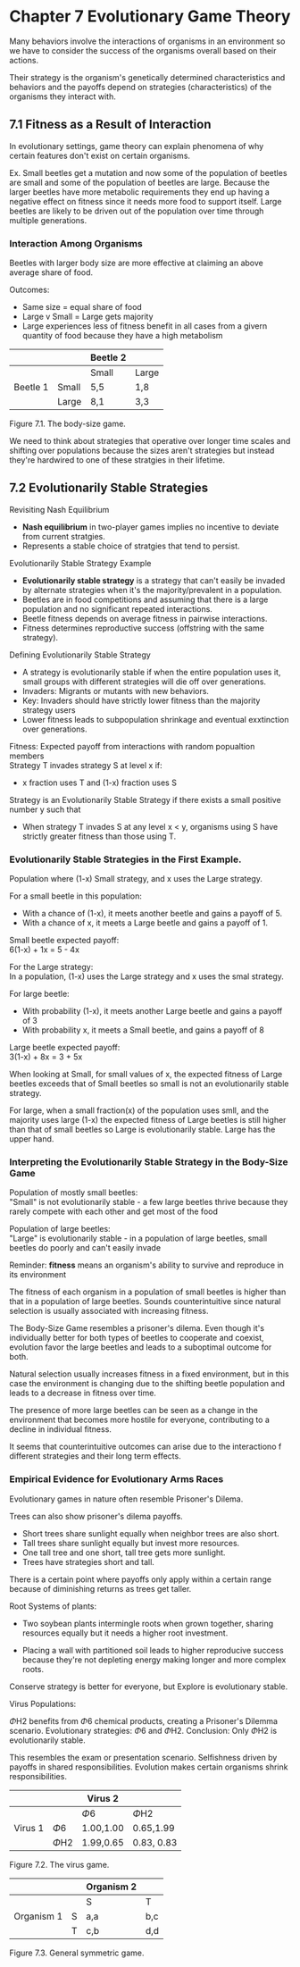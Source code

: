 # Chapter 7 Evolutionary Game Theory
Many behaviors involve the interactions of organisms in an environment so we have to consider the success of the organisms overall based on their actions. 

Their strategy is the organism's genetically determined characteristics and behaviors and the payoffs depend on strategies (characteristics) of the organisms they interact with.

## 7.1 Fitness as a Result of Interaction
In evolutionary settings, game theory can explain phenomena of why certain features don't exist on certain organisms. 

Ex. Small beetles get a mutation and now some of the population of beetles are small and some of the population of beetles are large. Because the larger beetles have more metabolic requirements they end up having a negative effect on fitness since it needs more food to support itself. Large beetles are likely to be driven out of the population over time through multiple generations. 

### Interaction Among Organisms
Beetles with larger body size are more effective at claiming an above average share of food.

Outcomes:
- Same size = equal share of food
- Large v Small = Large gets majority
- Large experiences less of fitness benefit in all cases from a givern quantity of food because they have a high metabolism

|          |       | Beetle 2 |       |
|----------|-------|----------|-------|
|          |       | Small    | Large |
| Beetle 1 | Small | 5,5      | 1,8   |
|          | Large | 8,1      | 3,3   |

Figure 7.1. The body-size game. 

We need to think about strategies that operative over longer time scales and shifting over populations because the sizes aren't strategies but instead they're hardwired to one of these stratgies in their lifetime. 

## 7.2 Evolutionarily Stable Strategies

Revisiting Nash Equilibrium
- **Nash equilibrium** in two-player games implies no incentive to deviate from current stratgies. 
- Represents a stable choice of stratgies that tend to persist.

Evolutionarily Stable Strategy Example
- **Evolutionarily stable strategy** is a strategy that can't easily be invaded by alternate strategies when it's the majority/prevalent in a population. 
- Beetles are in food competitions and assuming that there is a large population and no significant repeated interactions. 
- Beetle fitness depends on average fitness in pairwise interactions. 
- Fitness determines reproductive success (offstring with the same strategy).

Defining Evolutionarily Stable Strategy
- A strategy is evolutionarily stable if when the entire population uses it, small groups with different strategies will die off over generations.
- Invaders: Migrants or mutants with new behaviors.
- Key: Invaders should have strictly lower fitness than the majority strategy users
- Lower fitness leads to subpopulation shrinkage and eventual exxtinction over generations.

Fitness: Expected payoff from interactions with random popualtion members   
Strategy T invades strategy S at level x if:   
- x fraction uses T and (1-x) fraction uses S   

Strategy is an Evolutionarily Stable Strategy if there exists a small positive number y such that 
- When strategy T invades S at any level x < y, organisms using S have strictly greater fitness than those using T.

### Evolutionarily Stable Strategies in the First Example.

Population where (1-x) Small strategy, and x uses the Large strategy. 

For a small beetle in this population:
- With a chance of (1-x), it meets another beetle and gains a payoff of 5.
- With a chance of x, it meets a Large beetle and gains a payoff of 1.

Small beetle expected payoff:   
6(1-x) + 1x = 5 - 4x

For the Large strategy:   
In a population, (1-x) uses the Large strategy and x uses the smal strategy.

For large beetle:
- With probability (1-x), it meets another Large beetle and gains a payoff of 3
- With probability x, it meets a Small beetle, and gains a payoff of 8

Large beetle expected payoff:   
3(1-x) + 8x = 3 + 5x

When looking at Small, for small values of x, the expected fitness of Large beetles exceeds that of Small beetles so small is not an evolutionarily stable strategy.

For large, when a small fraction(x) of the population uses smll, and the majority uses large (1-x) the expected fitness of Large beetles is still higher than that of small beetles so Large is evolutionarily stable. Large has the upper hand.

### Interpreting the Evolutionarily Stable Strategy in the Body-Size Game

Population of mostly small beetles:   
"Small" is not evolutionarily stable - a few large beetles thrive because they rarely compete with each other and get most of the food

Population of large beetles:   
"Large" is evolutionarily stable - in a population of large beetles, small beetles do poorly and can't easily invade

Reminder: **fitness** means an organism's ability to survive and reproduce in its environment

The fitness of each organism in a population of small beetles is higher than that in a population of large beetles. Sounds counterintuitive since natural selection is usually associated with increasing fitness. 

The Body-Size Game resembles a prisoner's dilema. Even though it's individually better for both types of beetles to cooperate and coexist, evolution favor the large beetles and leads to a suboptimal outcome for both. 

Natural selection usually increases fitness in a fixed environment, but in this case the environment is changing due to the shifting beetle population and leads to a decrease in fitness over time. 

The presence of more large beetles can be seen as a change in the environment that becomes more hostile for everyone, contributing to a decline in individual fitness. 

It seems that counterintuitive outcomes can arise due to the interactiono f different strategies and their long term effects. 

### Empirical Evidence for Evolutionary Arms Races

Evolutionary games in  nature often resemble Prisoner's Dilema. 

Trees can also show prisoner's dilema payoffs.
- Short trees share sunlight equally when neighbor trees are also short. 
- Tall trees share sunlight equally but invest more resources.
- One tall tree and one short, tall tree gets more sunlight.
- Trees have strategies short and tall. 

There is a certain point where payoffs only apply within a certain range because of diminishing returns as trees get taller. 

Root Systems of plants:

- Two soybean plants intermingle roots when grown together, sharing resources equally but it needs a higher root investment.

- Placing a wall with partitioned soil leads to higher reproducive success because they're not depleting energy making longer and more complex roots. 

Conserve strategy is better for everyone, but Explore is evolutionary stable. 

Virus Populations:

$\Phi \mathrm{H} 2$ benefits from $\Phi 6$ chemical products, creating a Prisoner's Dilemma scenario.
Evolutionary strategies: $\Phi 6$ and $\Phi \mathrm{H} 2$.
Conclusion: Only $\Phi \mathrm{H} 2$ is evolutionarily stable.

This resembles the exam or presentation scenario. Selfishness driven by payoffs in shared responsibilities. Evolution makes certain organisms shrink responsibilities. 

|         |       | Virus 2   |            |
|---------|-------|-----------|------------|
|         |       | $\Phi 6$  | $\Phi \mathrm{H} 2$      |
| Virus 1 |$\Phi 6$| 1.00,1.00 | 0.65,1.99  |
|         | $\Phi \mathrm{H} 2$ | 1.99,0.65 | 0.83, 0.83 |

Figure 7.2. The virus game.

|            |   | Organism 2 |     |
|------------|---|------------|-----|
|            |   | S          | T   |
| Organism 1 | S | a,a        | b,c |
|            | T | c,b        | d,d |

Figure 7.3. General symmetric game.
